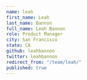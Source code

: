 ```yaml
---
name: leah
first_name: Leah
last_name: Bannon
full_name: Leah Bannon
role: Product Manager
city: San Francisco
state: CA
github: leahbannon
twitter: leahbannon
redirect_from: "/team/leah/"
published: true
---
```


